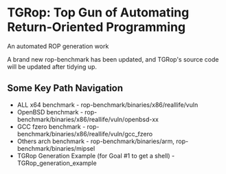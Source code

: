 # TGRop: Top Gun of Automating Return-Oriented Programming
An automated ROP generation work

A brand new rop-benchmark has been updated, and TGRop's source code will be updated after tidying up.

## Some Key Path Navigation

- ALL x64 benchmark - rop-benchmark/binaries/x86/reallife/vuln
- OpenBSD benchmark - rop-benchmark/binaries/x86/reallife/vuln/openbsd-xx
- GCC fzero benchmark - rop-benchmark/binaries/x86/reallife/vuln/gcc\_fzero
- Others arch benchmark - rop-benchmark/binaries/arm, rop-benchmark/binaries/mipsel
- TGRop Generation Example (for Goal \#1 to get a shell) - TGRop\_generation\_example


